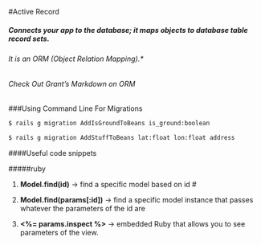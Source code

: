 #Active Record

##### Connects your app to the database; it maps objects to database table record sets.

###### It is an ORM (Object Relation Mapping).*


###### Check Out Grant’s Markdown on ORM 



###Using Command Line For Migrations



```bash
$ rails g migration AddIsGroundToBeans is_ground:boolean
```

```bash
$ rails g migration AddStuffToBeans lat:float lon:float address
```

####Useful code snippets

#####ruby

1. **Model.find(id)** → find a specific model based on id #

2. **Model.find(params[:id])** → find a specific model instance that passes whatever the parameters of the id are

3. **<%= params.inspect %>** → embedded Ruby that allows you to see parameters of the view.



